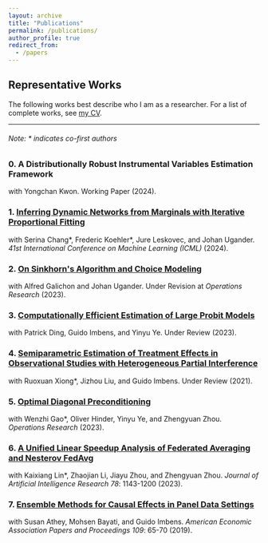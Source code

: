```yaml
---
layout: archive
title: "Publications"
permalink: /publications/
author_profile: true
redirect_from:
  - /papers
---
```

## Representative Works
The following works best describe who I am as a researcher. For a list of complete works, see [my CV](https://zhaonanq.github.io/files/CV_Zhaonan_Qu.pdf).


___

###### _Note: \* indicates co-first authors_

### 0. A Distributionally Robust Instrumental Variables Estimation Framework
with Yongchan Kwon. Working Paper (2024).


### 1. [Inferring Dynamic Networks from Marginals with Iterative Proportional Fitting](https://arxiv.org/abs/2402.18697)
with Serina Chang*, Frederic Koehler*, Jure Leskovec, and Johan Ugander. *41st International Conference on Machine Learning (ICML)*  (2024).


### 2. [On Sinkhorn's Algorithm and Choice Modeling](https://arxiv.org/abs/2310.00260)
with Alfred Galichon and Johan Ugander. Under Revision at *Operations Research* (2023).


### 3. [Computationally Efficient Estimation of Large Probit Models](https://arxiv.org/abs/2407.09371)
with Patrick Ding, Guido Imbens, and Yinyu Ye. Under Review (2023).


### 4. [Semiparametric Estimation of Treatment Effects in Observational Studies with Heterogeneous Partial Interference](https://arxiv.org/abs/2107.12420)
with Ruoxuan Xiong*, Jizhou Liu, and Guido Imbens. Under Review (2021).


### 5. [Optimal Diagonal Preconditioning](https://arxiv.org/abs/2209.00809)
with Wenzhi Gao*, Oliver Hinder, Yinyu Ye, and Zhengyuan Zhou. *Operations Research* (2023).


### 6. [A Unified Linear Speedup Analysis of Federated Averaging and Nesterov FedAvg](https://arxiv.org/abs/2007.05690)
with Kaixiang Lin*, Zhaojian Li, Jiayu Zhou, and Zhengyuan Zhou. *Journal of Artificial Intelligence Research 78*: 1143-1200 (2023).


### 7. [Ensemble Methods for Causal Effects in Panel Data Settings](https://arxiv.org/abs/1903.10079)
with Susan Athey, Mohsen Bayati, and Guido Imbens. *American Economic Association Papers and Proceedings 109*: 65-70 (2019).

